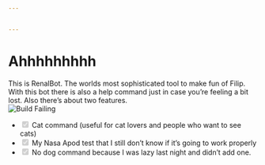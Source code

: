 ```yaml
---


---
```


<h1 id="ahhhhhhhhh">Ahhhhhhhhh</h1>
<p>This is RenalBot. The worlds most sophisticated tool to make fun of Filip. With this bot there is also a help command just in case you’re feeling a bit lost. Also there’s about two features.<br>
<img src="https://picasaweb.google.com/113410411840319753350/6748235796611685057#6748235801267606658" alt="Build Failing" title="Failing"></p>
<ul>
<li class="task-list-item"><input type="checkbox" class="task-list-item-checkbox" checked="true" disabled=""> Cat command (useful for cat lovers and people who want to see<br>
cats)</li>
<li class="task-list-item"><input type="checkbox" class="task-list-item-checkbox" checked="true" disabled=""> My Nasa Apod test that I still don’t know if it’s going to work properly</li>
<li class="task-list-item"><input type="checkbox" class="task-list-item-checkbox" checked="true" disabled=""> No dog command because I was lazy last night and didn’t add one.</li>
</ul>

